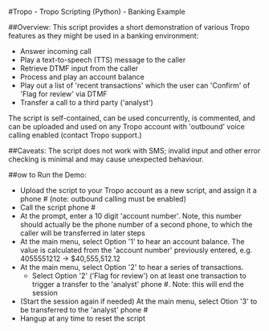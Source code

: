 #Tropo - Tropo Scripting (Python) - Banking Example

##Overview: This script provides a short demonstration of various Tropo features as they might be used in a banking environment:

- Answer incoming call
- Play a text-to-speech (TTS) message to the caller
- Retrieve DTMF input from the caller
- Process and play an account balance
- Play out a list of 'recent transactions' which the user can 'Confirm' of 'Flag for review' via DTMF
- Transfer a call to a third party ('analyst')

The script is self-contained, can be used concurrently, is commented, and can be uploaded and used on any Tropo account with 'outbound' voice calling enabled (contact Tropo support.)

##Caveats: The script does not work with SMS; invalid input and other error checking is minimal and may cause unexpected behaviour.

##ow to Run the Demo: 

- Upload the script to your Tropo account as a new script, and assign it a phone # (note: outbound calling must be enabled)
- Call the script phone #
- At the prompt, enter a 10 digit 'account number'.  Note, this number should actually be the phone number of a second phone, to which the caller will be transferred in later steps
- At the main menu, select Option '1' to hear an account balance.  The value is calculated from the 'account number' previously entered, e.g. 4055551212 -> $40,555,512.12
- At the main menu, select Option '2' to hear a series of transactions.  
	- Select Option '2' ('Flag for review') on at least one transaction to trigger a transfer to the 'analyst' phone #.  Note: this will end the session
- (Start the session again if needed) At the main menu, select Otion '3' to be transferred to the 'analyst' phone #
- Hangup at any time to reset the script
